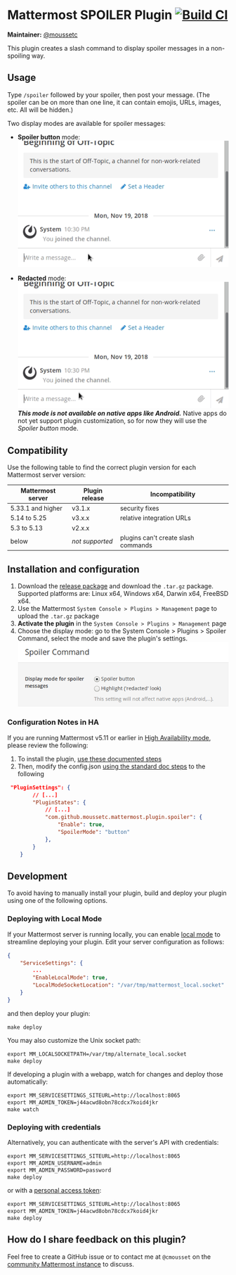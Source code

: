 # Mattermost SPOILER Plugin [![Build CI](https://github.com/moussetc/mattermost-plugin-spoiler/actions/workflows/main.yml/badge.svg)](https://github.com/moussetc/mattermost-plugin-spoiler/actions/workflows/main.yml)

**Maintainer:** [@moussetc](https://github.com/moussetc)

This plugin creates a slash command to display spoiler messages in a non-spoiling way.

## Usage

Type `/spoiler` followed by your spoiler, then post your message. (The spoiler can be on more than one line, it can contain emojis, URLs, images, etc. All will be hidden.)

Two display modes are available for spoiler messages:
- **Spoiler button** mode:  
![Spoiler button demo](assets/demo_button.gif)

- **Redacted** mode:  
![Redacted spoiler demo](assets/demo_redacted.gif)  
***This mode is not available on native apps like Android.*** Native apps do not yet support plugin customization, so for now they will use the *Spoiler button* mode.

## Compatibility

Use the following table to find the correct plugin version for each Mattermost server version:

| Mattermost server | Plugin release | Incompatibility |
| --- | --- | --- |
| 5.33.1 and higher | v3.1.x | security fixes |
| 5.14 to 5.25 | v3.x.x | relative integration URLs |
| 5.3 to 5.13 | v2.x.x | |
| below | *not supported* |  plugins can't create slash commands |

## Installation and configuration

1. Download the [release package](https://github.com/moussetc/mattermost-plugin-spoiler/releases) and download the `.tar.gz` package. Supported platforms are: Linux x64, Windows x64, Darwin x64, FreeBSD x64.
2. Use the Mattermost `System Console > Plugins > Management` page to upload the `.tar.gz` package
3. **Activate the plugin** in the `System Console > Plugins > Management` page
4. Choose the display mode: go to the System Console > Plugins > Spoiler Command, select the mode and save the plugin's settings.  
![Plugin settings](assets/demo_config.png) 

### Configuration Notes in HA

If you are running Mattermost v5.11 or earlier in [High Availability mode](https://docs.mattermost.com/deployment/cluster.html), please review the following:

1. To install the plugin, [use these documented steps](https://docs.mattermost.com/administration/plugins.html#plugin-uploads-in-high-availability-mode)
2. Then, modify the config.json [using the standard doc steps](https://docs.mattermost.com/deployment/cluster.html#updating-configuration-changes-while-operating-continuously) to the following
```json
 "PluginSettings": {
        // [...]
        "PluginStates": {
            // [...]
            "com.github.moussetc.mattermost.plugin.spoiler": {
                "Enable": true,
		        "SpoilerMode": "button"
            },
        }
    }
```

## Development

To avoid having to manually install your plugin, build and deploy your plugin using one of the following options.

### Deploying with Local Mode

If your Mattermost server is running locally, you can enable [local mode](https://docs.mattermost.com/administration/mmctl-cli-tool.html#local-mode) to streamline deploying your plugin. Edit your server configuration as follows:

```json
{
    "ServiceSettings": {
        ...
        "EnableLocalMode": true,
        "LocalModeSocketLocation": "/var/tmp/mattermost_local.socket"
    }
}
```

and then deploy your plugin:
```
make deploy
```

You may also customize the Unix socket path:
```
export MM_LOCALSOCKETPATH=/var/tmp/alternate_local.socket
make deploy
```

If developing a plugin with a webapp, watch for changes and deploy those automatically:
```
export MM_SERVICESETTINGS_SITEURL=http://localhost:8065
export MM_ADMIN_TOKEN=j44acwd8obn78cdcx7koid4jkr
make watch
```

### Deploying with credentials

Alternatively, you can authenticate with the server's API with credentials:
```
export MM_SERVICESETTINGS_SITEURL=http://localhost:8065
export MM_ADMIN_USERNAME=admin
export MM_ADMIN_PASSWORD=password
make deploy
```

or with a [personal access token](https://docs.mattermost.com/developer/personal-access-tokens.html):
```
export MM_SERVICESETTINGS_SITEURL=http://localhost:8065
export MM_ADMIN_TOKEN=j44acwd8obn78cdcx7koid4jkr
make deploy
```

## How do I share feedback on this plugin?

Feel free to create a GitHub issue or to contact me at `@cmousset` on the [community Mattermost instance](https://pre-release.mattermost.com/) to discuss.
